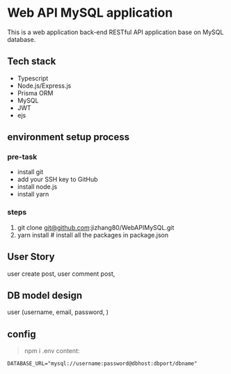 # Web API MySQL application

This is a web application back-end RESTful API application base on MySQL database.

## Tech stack
* Typescript
* Node.js/Express.js
* Prisma ORM
* MySQL
* JWT
* ejs

## environment setup process
### pre-task
* install git
* add your SSH key to GitHub
* install node.js
* install yarn
### steps
1. git clone git@github.com:jizhang80/WebAPIMySQL.git
2. yarn install # install all the packages in package.json

## User Story
user create post,
user comment post,

## DB model design

user (username, email, password, )

## config
> npm i
.env content:
```
DATABASE_URL="mysql://username:password@dbhost:dbport/dbname"
```
